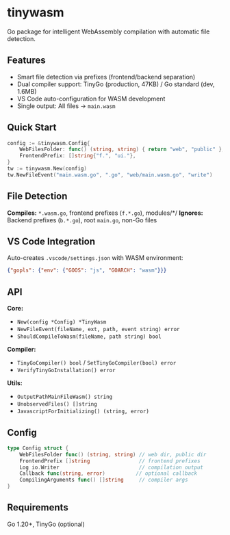 # tinywasm

Go package for intelligent WebAssembly compilation with automatic file detection.

## Features

- Smart file detection via prefixes (frontend/backend separation)
- Dual compiler support: TinyGo (production, 47KB) / Go standard (dev, 1.6MB)
- VS Code auto-configuration for WASM development
- Single output: All files → `main.wasm`

## Quick Start

```go
config := &tinywasm.Config{
    WebFilesFolder: func() (string, string) { return "web", "public" },
    FrontendPrefix: []string{"f.", "ui."},
}
tw := tinywasm.New(config)
tw.NewFileEvent("main.wasm.go", ".go", "web/main.wasm.go", "write")
```

## File Detection

**Compiles:** `*.wasm.go`, frontend prefixes (`f.*.go`), modules/*/
**Ignores:** Backend prefixes (`b.*.go`), root `main.go`, non-Go files

## VS Code Integration

Auto-creates `.vscode/settings.json` with WASM environment:
```json
{"gopls": {"env": {"GOOS": "js", "GOARCH": "wasm"}}}
```

## API

**Core:**
- `New(config *Config) *TinyWasm`
- `NewFileEvent(fileName, ext, path, event string) error`
- `ShouldCompileToWasm(fileName, path string) bool`

**Compiler:**
- `TinyGoCompiler() bool` / `SetTinyGoCompiler(bool) error`
- `VerifyTinyGoInstallation() error`

**Utils:**
- `OutputPathMainFileWasm() string`
- `UnobservedFiles() []string`
- `JavascriptForInitializing() (string, error)`

## Config

```go
type Config struct {
    WebFilesFolder func() (string, string) // web dir, public dir
    FrontendPrefix []string                // frontend prefixes
    Log io.Writer                          // compilation output
    Callback func(string, error)          // optional callback
    CompilingArguments func() []string     // compiler args
}
```

## Requirements

Go 1.20+, TinyGo (optional)
